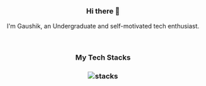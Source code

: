 <h3 align="center"> Hi there 👋</h3>

<p align="center">
I'm Gaushik, an Undergraduate and self-motivated tech enthusiast.
</p>



<br/>
<h3 align="center">
My Tech Stacks
</h3>

<h3 align="center">
<img src="https://gaushik.netlify.app/" alt="stacks"/>
</h3>
